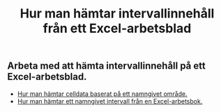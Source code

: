 ﻿---
title: Hur man hämtar intervallinnehåll från ett Excel-arbetsblad
second_title: Aspose.Cells Cloud Documen
linktitle: Ge
type: docs
url: /sv/ranges/get/
keywords: How to get range content from an Excel worksheet
description: Aspose.Cells Cloud REST API stöder hämtning av intervallinnehåll från ett Excel-arbetsblad. SDK stöder olika typer av utvecklingsspråk. Dessa inkluderar Android, C#, Go, Java, NodeJS, Perl, PHP, Python, Ruby och Swift.
weight: 20
kwords: Excel, Office Moln, REST API, Kalkylblad, PDF, CSV, Json, Markdown, Hur man hämtar intervallinnehåll från ett Excel-kalkylblad
---
## Arbeta med att hämta intervallinnehåll på ett Excel-arbetsblad.


- [Hur man hämtar celldata baserat på ett namngivet område.](/cells/sv/ranges/get/values/) 
- [Hur man hämtar ett namngivet intervall från en Excel-arbetsbok.](/cells/sv/ranges/get/name/) 


